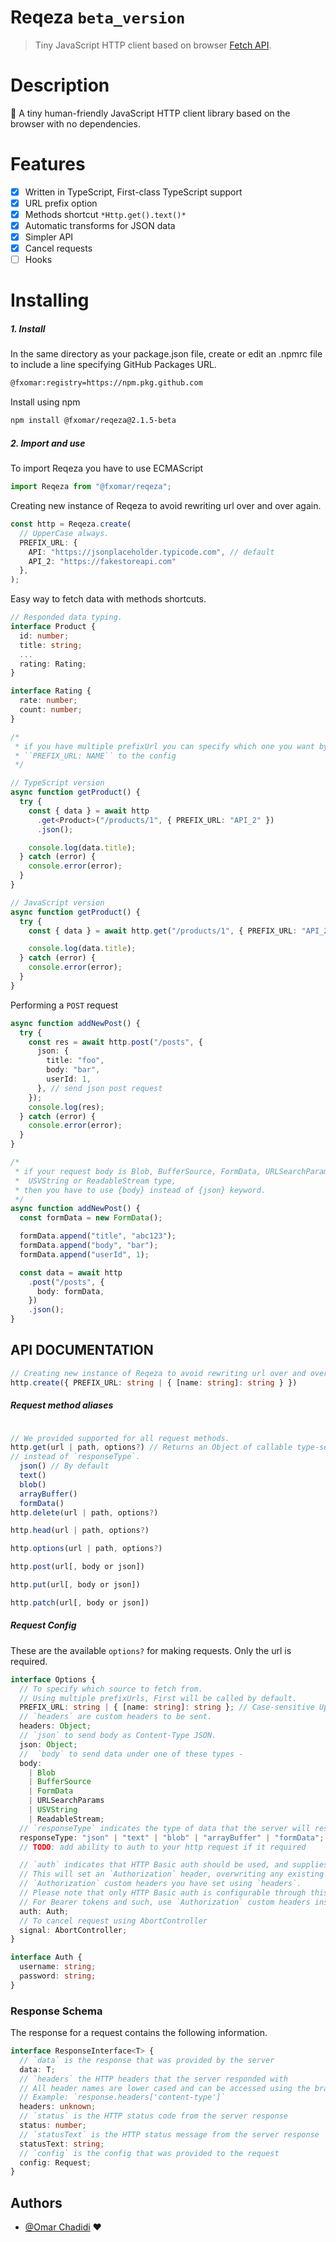 # Reqeza `beta_version`

> Tiny JavaScript HTTP client based on browser [Fetch API](https://developer.mozilla.org/en-US/docs/Web/API/Fetch_API).

# Description

🌴 A tiny human-friendly JavaScript HTTP client library based on the browser with no dependencies.

# Features

- [x] Written in TypeScript, First-class TypeScript support
- [x] URL prefix option
- [x] Methods shortcut `*Http.get().text()*`
- [x] Automatic transforms for JSON data
- [x] Simpler API
- [x] Cancel requests
- [ ] Hooks

# Installing

##### 1. Install

In the same directory as your package.json file, create or edit an .npmrc file to include a line specifying GitHub Packages URL.

```bash
@fxomar:registry=https://npm.pkg.github.com
```

Install using npm

```bash
npm install @fxomar/reqeza@2.1.5-beta
```

##### 2. Import and use

To import Reqeza you have to use ECMAScript

```javascript
import Reqeza from "@fxomar/reqeza";
```

Creating new instance of Reqeza to avoid rewriting url over and over again.

```typescript
const http = Reqeza.create(
  // UpperCase always.
  PREFIX_URL: {
    API: "https://jsonplaceholder.typicode.com", // default
    API_2: "https://fakestoreapi.com"
  },
);
```

Easy way to fetch data with methods shortcuts.

```typescript
// Responded data typing.
interface Product {
  id: number;
  title: string;
  ...
  rating: Rating;
}

interface Rating {
  rate: number;
  count: number;
}

/*
 * if you have multiple prefixUrl you can specify which one you want by passing
 * ``PREFIX_URL: NAME`` to the config
 */

// TypeScript version
async function getProduct() {
  try {
    const { data } = await http
      .get<Product>("/products/1", { PREFIX_URL: "API_2" })
      .json();

    console.log(data.title);
  } catch (error) {
    console.error(error);
  }
}

// JavaScript version
async function getProduct() {
  try {
    const { data } = await http.get("/products/1", { PREFIX_URL: "API_2" }).json();

    console.log(data.title);
  } catch (error) {
    console.error(error);
  }
}
```

Performing a `POST` request

```typescript
async function addNewPost() {
  try {
    const res = await http.post("/posts", {
      json: {
        title: "foo",
        body: "bar",
        userId: 1,
      }, // send json post request
    });
    console.log(res);
  } catch (error) {
    console.error(error);
  }
}

/*
 * if your request body is Blob, BufferSource, FormData, URLSearchParams,
 *  USVString or ReadableStream type,
 * then you have to use {body} instead of {json} keyword.
 */
async function addNewPost() {
  const formData = new FormData();

  formData.append("title", "abc123");
  formData.append("body", "bar");
  formData.append("userId", 1);

  const data = await http
    .post("/posts", {
      body: formData,
    })
    .json();
}
```

## API DOCUMENTATION

```typescript
// Creating new instance of Reqeza to avoid rewriting url over and over again.
http.create({ PREFIX_URL: string | { [name: string]: string } })
```

##### Request method aliases

```typescript

// We provided supported for all request methods.
http.get(url | path, options?) // Returns an Object of callable type-setters methods.
// instead of `responseType`.
  json() // By default
  text()
  blob()
  arrayBuffer()
  formData()
http.delete(url | path, options?)

http.head(url | path, options?)

http.options(url | path, options?)

http.post(url[, body or json])

http.put(url[, body or json])

http.patch(url[, body or json])
```

##### Request Config

These are the available `options?` for making requests. Only the url is required.

```typescript
interface Options {
  // To specify which source to fetch from.
  // Using multiple prefixUrls, First will be called by default.
  PREFIX_URL: string | { [name: string]: string }; // Case-sensitive UpperCase always.
  // `headers` are custom headers to be sent.
  headers: Object;
  // `json` to send body as Content-Type JSON.
  json: Object;
  //  `body` to send data under one of these types -
  body:
    | Blob
    | BufferSource
    | FormData
    | URLSearchParams
    | USVString
    | ReadableStream;
  // `responseType` indicates the type of data that the server will respond with.
  responseType: "json" | "text" | "blob" | "arrayBuffer" | "formData";
  // TODO: add ability to auth to your http request if it required

  // `auth` indicates that HTTP Basic auth should be used, and supplies credentials.
  // This will set an `Authorization` header, overwriting any existing
  // `Authorization` custom headers you have set using `headers`.
  // Please note that only HTTP Basic auth is configurable through this parameter.
  // For Bearer tokens and such, use `Authorization` custom headers instead.
  auth: Auth;
  // To cancel request using AbortController
  signal: AbortController;
}

interface Auth {
  username: string;
  password: string;
}
```

### Response Schema

The response for a request contains the following information.

```typescript
interface ResponseInterface<T> {
  // `data` is the response that was provided by the server
  data: T;
  // `headers` the HTTP headers that the server responded with
  // All header names are lower cased and can be accessed using the bracket notation.
  // Example: `response.headers['content-type']`
  headers: unknown;
  // `status` is the HTTP status code from the server response
  status: number;
  // `statusText` is the HTTP status message from the server response
  statusText: string;
  // `config` is the config that was provided to the request
  config: Request;
}
```

## Authors

- [@Omar Chadidi](https://github.com/FxOmar) ❤️
